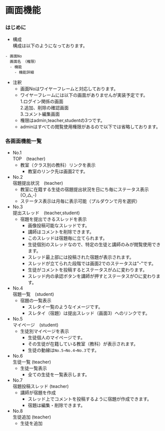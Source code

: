 # 画面機能  
### はじめに    
- 構成  
構成は以下のようになっております。  
   
```
- 画面No  
  画面名　（権限）  
  - 機能  
    - 機能詳細  
```
- 注釈  
  - 画面Noはワイヤーフレームと対応しております。  
  - ワイヤーフレームには以下の画面がありませんが実装予定です。  
    1.ログイン関係の画面  
    2.追加、削除の確認画面  
    3.コメント編集画面
  - 権限はadmin,teacher,studentの3つです。  
  - adminはすべての閲覧使用権限があるので以下では省略しております。  
    
### 各画面機能一覧    
- No.1  
  TOP　(teacher)  
  - 教室（クラス別の教科）リンクを表示  
      - 教室のリンク先は画面2です。  
- No.2  
  宿題提出状況　(teacher)   
  - 教室に在籍する生徒の宿題提出状況を日にち毎にステータス表示(○,△,-)  
  - ステータス表示は月毎に表示可能（プルダウンで月を選択）  
- No.3  
  提出スレッド　(teacher,student)  
  - 宿題を提出できるスレッドを表示    
    - 画像投稿可能なスレッドです。  
    - 講師はコメントを削除できます。  
    - このスレッドは宿題毎に立てられます。  
    - 生徒個別のスレッドなので、特定の生徒と講師のみが閲覧使用できます。  
    - スレッド最上部には投稿された宿題が表示されます。  
    - スレッドが立てられた段階では画面2でのステータスは"-"です。  
    - 生徒がコメントを投稿するとステータスが△に変わります。  
    - スレッド内の承認ボタンを講師が押すとステータスが○に変わります。  
- No.4  
  宿題一覧　(student)  
  - 宿題の一覧表示  
    - スレタイ一覧のようなイメージです。  
    - スレタイ（宿題）は提出スレッド（画面3）へのリンクです。  
- No.5  
  マイページ　(student)  
  - 生徒別マイページを表示  
    - 生徒個人のマイページです。  
    - その生徒が在籍している教室（教科）が表示されます。  
    - 生徒の動線は```No.5→No.4→No.3```です。  
- No.6  
  生徒一覧  (teacher)  
  - 生徒一覧表示  
    - 全ての生徒を一覧表示します。  
- No.7  
  宿題投稿スレッド (teacher)   
  - 講師が宿題を作成    
    - スレッド上でコメントを投稿するように宿題が作成できます。  
    - 宿題は編集・削除できます。  
- No.8  
  生徒追加  (teacher)  
  - 生徒を追加
    
